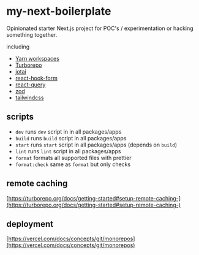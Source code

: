 # my-next-boilerplate

Opinionated starter Next.js project for POC's / experimentation or hacking something together.

including

- [Yarn workspaces](https://classic.yarnpkg.com/lang/en/docs/workspaces/)
- [Turborepo](https://turborepo.org/)
- [jotai](https://jotai.org/docs/introduction)
- [react-hook-form](https://react-hook-form.com/api/useform)
- [react-query](https://react-query.tanstack.com/overview)
- [zod](https://github.com/colinhacks/zod)
- [tailwindcss](https://tailwindcss.com/docs)

## scripts

- `dev` runs `dev` script in in all packages/apps
- `build` runs `build` script in all packages/apps
- `start` runs `start` script in all packages/apps (depends on `build`)
- `lint` runs `lint` script in all packages/apps
- `format` formats all supported files with prettier
- `format:check` same as `format` but only checks

## remote caching

[https://turborepo.org/docs/getting-started#setup-remote-caching-](https://turborepo.org/docs/getting-started#setup-remote-caching-)

## deployment

[https://vercel.com/docs/concepts/git/monorepos](https://vercel.com/docs/concepts/git/monorepos)

